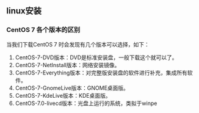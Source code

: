 ## linux安装
### CentOS 7 各个版本的区别
当我们下载CentOS 7 时会发现有几个版本可以选择，如下：     
1. CentOS-7-DVD版本：DVD是标准安装盘，一般下载这个就可以了。
2. CentOS-7-NetInstall版本：网络安装镜像。
3. CentOS-7-Everything版本：对完整版安装盘的软件进行补充，集成所有软件。
4. CentOS-7-GnomeLive版本：GNOME桌面版。
5. CentOS-7-KdeLive版本：KDE桌面版。
6. CentOS-7.0-livecd版本：光盘上运行的系统，类拟于winpe



